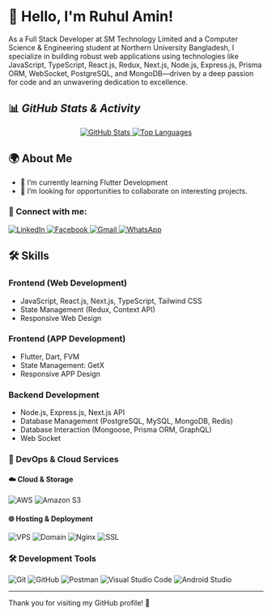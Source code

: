 # 👋 Hello, I'm Ruhul Amin!

As a Full Stack Developer at SM Technology Limited and a Computer Science & Engineering student at Northern University Bangladesh, I specialize in building robust web applications using technologies like JavaScript, TypeScript, React.js, Redux, Next.js, Node.js, Express.js, Prisma ORM, WebSocket, PostgreSQL, and MongoDB—driven by a deep passion for code and an unwavering dedication to excellence.

## 📊 *GitHub Stats & Activity*
<p align="center">
  <a href="https://github.com/ruhulamin-cse">
    <img src="https://github-readme-stats.vercel.app/api?username=ruhulamin-cse&show_icons=true&theme=tokyonight" alt="GitHub Stats" />
  </a>
  <a href="https://github.com/anuraghazra/github-readme-stats">
    <img src="https://github-readme-stats.vercel.app/api/top-langs/?username=ruhulamin-cse&layout=compact&theme=tokyonight" alt="Top Languages" />
  </a>
</p>



## 🌍 About Me

- 🌱 I’m currently learning Flutter Development  
- 💼 I’m looking for opportunities to collaborate on interesting projects.  

### 📱 Connect with me:
<p align="left">
  <a href="https://linkedin.com/in/ruhulamin-cse" target="_blank">
    <img src="https://img.shields.io/badge/LinkedIn-0077B5?style=for-the-badge&logo=linkedin&logoColor=white" alt="LinkedIn"/>
  </a>
  <a href="https://www.facebook.com/Ruhul.CSE.Coder" target="_blank">
    <img src="https://img.shields.io/badge/Facebook-1877F2?style=for-the-badge&logo=facebook&logoColor=white" alt="Facebook"/>
  </a>
  <a href="mailto:ruhulamin.cse56@gmail.com" target="_blank">
    <img src="https://img.shields.io/badge/Gmail-D14836?style=for-the-badge&logo=gmail&logoColor=white" alt="Gmail"/>
  </a>
  <a href="https://wa.me/+881340977500" target="_blank">
    <img src="https://img.shields.io/badge/WhatsApp-25D366?style=for-the-badge&logo=whatsapp&logoColor=white" alt="WhatsApp"/>
  </a>
</p>




## 🛠️ Skills

### Frontend (Web Development)

- JavaScript, React.js, Next.js, TypeScript, Tailwind CSS
- State Management (Redux, Context API)
- Responsive Web Design

### Frontend (APP Development)

- Flutter, Dart, FVM
- State Management: GetX
- Responsive APP Design

### Backend Development

- Node.js, Express.js, Next.js API
- Database Management (PostgreSQL, MySQL, MongoDB, Redis)
- Database Interaction (Mongoose, Prisma ORM, GraphQL)
- Web Socket

### 🚀 DevOps & Cloud Services

#### ☁️ Cloud & Storage
<p align="left">
  <img src="https://img.shields.io/badge/AWS-232F3E?style=for-the-badge&logo=amazon-aws&logoColor=white" alt="AWS"/>
  <img src="https://img.shields.io/badge/Amazon%20S3-569A31?style=for-the-badge&logo=amazon-s3&logoColor=white" alt="Amazon S3"/>
</p>

#### 🌐 Hosting & Deployment
<p align="left">
  <img src="https://img.shields.io/badge/VPS-0078D7?style=for-the-badge&logo=windows&logoColor=white" alt="VPS"/>
  <img src="https://img.shields.io/badge/Domain-4285F4?style=for-the-badge&logo=google-domains&logoColor=white" alt="Domain"/>
  <img src="https://img.shields.io/badge/Nginx-009639?style=for-the-badge&logo=nginx&logoColor=white" alt="Nginx"/>
  <img src="https://img.shields.io/badge/SSL-FFD700?style=for-the-badge&logo=letsencrypt&logoColor=white" alt="SSL"/>
</p>

### 🛠 Development Tools

<p align="left">
  <img src="https://img.shields.io/badge/Git-F05032?style=for-the-badge&logo=git&logoColor=white" alt="Git"/>
  <img src="https://img.shields.io/badge/GitHub-181717?style=for-the-badge&logo=github&logoColor=white" alt="GitHub"/>
  <img src="https://img.shields.io/badge/Postman-FF6C37?style=for-the-badge&logo=postman&logoColor=white" alt="Postman"/>
  <img src="https://img.shields.io/badge/VS%20Code-007ACC?style=for-the-badge&logo=visual-studio-code&logoColor=white" alt="Visual Studio Code"/>
  <img src="https://img.shields.io/badge/Android%20Studio-3DDC84?style=for-the-badge&logo=android-studio&logoColor=white" alt="Android Studio"/>
</p>


---

Thank you for visiting my GitHub profile! 🌟

